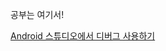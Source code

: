 공부는 여기서!

[Android 스튜디오에서 디버그 사용하기](https://developer.android.com/codelabs/basic-android-kotlin-compose-intro-debugger?authuser=1&hl=ko&continue=https%3A%2F%2Fdeveloper.android.com%2Fcourses%2Fpathways%2Fandroid-basics-compose-unit-2-pathway-2%3Fauthuser%3D1%26hl%3Dko%23codelab-https%3A%2F%2Fdeveloper.android.com%2Fcodelabs%2Fbasic-android-kotlin-compose-intro-debugger#5)

